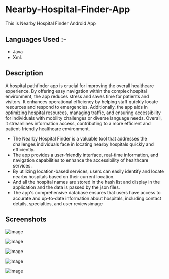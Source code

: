 # Nearby-Hospital-Finder-App
This is Nearby Hospital Finder Android App <br>

## Languages Used :- 
- Java
- Xml.

## Description

A hospital pathfinder app is crucial for improving the overall healthcare experience. By offering easy navigation within the complex hospital environment, the app reduces stress and saves time for patients and visitors. It enhances operational efficiency by helping staff quickly locate resources and respond to emergencies. Additionally, the app aids in optimizing hospital resources, managing traffic, and ensuring accessibility for individuals with mobility challenges or diverse language needs. Overall, it streamlines information access, contributing to a more efficient and patient-friendly healthcare environment.

- The Nearby Hospital Finder is a valuable tool that addresses the challenges individuals face in locating nearby hospitals quickly and efficiently.
- The app provides a user-friendly interface, real-time information, and navigation capabilities to enhance the accessibility of healthcare services.
- By utilizing location-based services, users can easily identify and locate nearby hospitals based on their current location.
- And all the hospital names are stored in the hash list and display in the application and the data is passed by the json files.
- The app's comprehensive database ensures that users have access to accurate and up-to-date information about hospitals, including contact details, specialties, and user reviewsimage





## Screenshots

![image](https://github.com/Pheonix05/Nearby-Hospital-Finder-App/assets/119280316/5dd2a639-568b-4389-9a08-048bfe29d2b8)

![image](https://github.com/Pheonix05/Nearby-Hospital-Finder-App/assets/119280316/09e9b0ff-e84b-449e-896d-9fdbc27fae14)

![image](https://github.com/Pheonix05/Nearby-Hospital-Finder-App/assets/119280316/6cfc60fe-65ec-4836-a945-94e2dc3adf28)

![image](https://github.com/Pheonix05/Nearby-Hospital-Finder-App/assets/119280316/25b07b7f-9a39-4414-8030-94702adb3602)

![image](https://github.com/Pheonix05/Nearby-Hospital-Finder-App/assets/119280316/9b7db01b-2950-445c-a312-78bebf0fd766)
